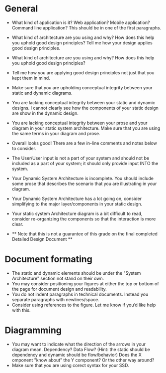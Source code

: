 # General
- What kind of application is it? Web application? Mobile application? Command line application? This should be in one of the first paragraphs.
- What kind of architecture are you using and why? How does this help you uphold good design principles? Tell me how your design applies good design principles.
- What kind of architecture are you using and why? How does this help you uphold good design principles?
- Tell me how you are applying good design principles not just that you kept them in mind.
- Make sure that you are upholding conceptual integrity between your static and dynamic diagrams.
- You are lacking conceptual integrity between your static and dynamic designs. I cannot clearly see how the components of your static design are show in the dynamic design.
- You are lacking conceptual integrity between your prose and your diagram in your static system architecture. Make sure that you are using the same terms in your diagram and prose.
- Overall looks good! There are a few in-line comments and notes below to consider. 
- The User/User input is not a part of your system and should not be included as a part of your system; it should only provide input INTO the system.
- Your Dynamic System Architecture is incomplete. You should include some prose that describes the scenario that you are illustrating in your diagram.
- Your Dynamic System Architecture has a lot going on, consider simplifying to the major layer/components in your static design.
- Your static system Architecture diagram is a bit difficult to read, consider re-organizing the components so that the interaction is more clear.

- ** Note that this is not a guarantee of this grade on the final completed Detailed Design Document **

# Document formating
- The static and dynamic elements should be under the "System Architecture" section not stand on their own.
- You may consider positioning your figures at either the top or bottom of the page for document design and readability.
- You do not indent paragraphs in technical documents. Instead you separate paragraphs with newlines/space.
- Consider using references to the figure. Let me know if you’d like help with this.


# Diagramming
- You may want to indicate what the direction of the arrows in your diagram mean. Dependency? Data Flow? (Hint: the static should be dependency and dynamic should be flow/behavior) Does the X omponent "know about" the Y component? Or the other way around?
- Make sure that you are using corect syntax for your SSD.
